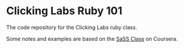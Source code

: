 Clicking Labs Ruby 101
=================

The code repository for the Clicking Labs ruby class.

Some notes and examples are based on the [SaSS Class]("http://coursera.org/course/sass") on Coursera.
